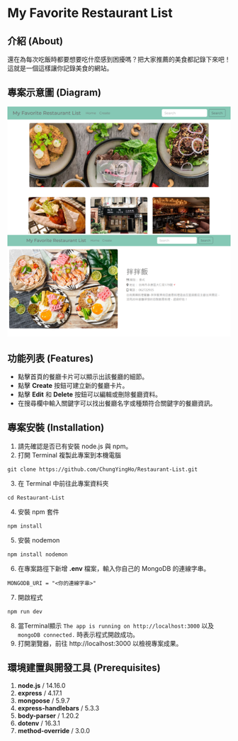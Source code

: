 # **My Favorite Restaurant List**
## **介紹 (About)**
還在為每次吃飯時都要想要吃什麼感到困擾嗎？把大家推薦的美食都記錄下來吧！這就是一個這樣讓你記錄美食的網站。
## **專案示意圖 (Diagram)**
![](./public/images/screenshot-01.png)
![](./public/images/screenshot-02.png)
## **功能列表 (Features)**
* 點擊首頁的餐廳卡片可以顯示出該餐廳的細節。
* 點擊 **Create** 按鈕可建立新的餐廳卡片。
* 點擊 **Edit** 和 **Delete** 按鈕可以編輯或刪除餐廳資料。
* 在搜尋欄中輸入關鍵字可以找出餐廳名字或種類符合關鍵字的餐廳資訊。
## **專案安裝 (Installation)**
1. 請先確認是否已有安裝 node.js 與 npm。
2. 打開 Terminal 複製此專案到本機電腦
```
git clone https://github.com/ChungYingHo/Restaurant-List.git
```
3. 在 Terminal 中前往此專案資料夾
```
cd Restaurant-List
```
4. 安裝 npm 套件
```
npm install
```
5. 安裝 nodemon
```
npm install nodemon
```
6. 在專案路徑下新增 **.env** 檔案，輸入你自己的 MongoDB 的連線字串。
```
MONGODB_URI = "<你的連線字串>"
```
7. 開啟程式
```
npm run dev
```
8. 當Terminal顯示 `The app is running on http://localhost:3000` 以及 `mongoDB connected.` 時表示程式開啟成功。
9. 打開瀏覽器，前往 http://localhost:3000 以檢視專案成果。
## **環境建置與開發工具 (Prerequisites)**
1. **node.js** / 14.16.0
2. **express** / 4.17.1
3. **mongoose** / 5.9.7
4. **express-handlebars** / 5.3.3
5. **body-parser** / 1.20.2
6. **dotenv** / 16.3.1
7. **method-override** / 3.0.0